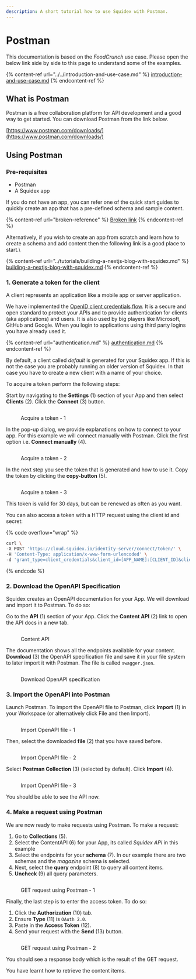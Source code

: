 ```yaml
---
description: A short tutorial how to use Squidex with Postman.
---
```


# Postman

This documentation is based on the _FoodCrunch_ use case. Please open the below link side by side to this page to understand some of the examples.

{% content-ref url="../../introduction-and-use-case.md" %}
[introduction-and-use-case.md](../../introduction-and-use-case.md)
{% endcontent-ref %}

## What is Postman

Postman is a free collaboration platform for API development and a good way to get started. You can download Postman from the link below.

[https://www.postman.com/downloads/](https://www.postman.com/downloads/)

## Using Postman

### Pre-requisites

* Postman
* A Squidex app

If you do not have an app, you can refer one of the quick start guides to quickly create an app that has a pre-defined schema and sample content.

{% content-ref url="broken-reference" %}
[Broken link](broken-reference)
{% endcontent-ref %}

Alternatively, if you wish to create an app from scratch and learn how to create a schema and add content then the following link is a good place to start.\


{% content-ref url="../tutorials/building-a-nextjs-blog-with-squidex.md" %}
[building-a-nextjs-blog-with-squidex.md](../tutorials/building-a-nextjs-blog-with-squidex.md)
{% endcontent-ref %}

### 1. Generate a token for the client

A client represents an application like a mobile app or server application.

We have implemented the [OpenID client credentials flow](https://docs.axway.com/u/documentation/api\_gateway/7.5.3/webhelp\_portal\_oauth/Content/OAuthGuideTopics/oauth\_flows\_client\_credentials.). It is a secure and open standard to protect your APIs and to provide authentication for clients (aka applications) and users. It is also used by big players like Microsoft, GitHub and Google. When you login to applications using third party logins you have already used it.

{% content-ref url="authentication.md" %}
[authentication.md](authentication.md)
{% endcontent-ref %}

By default, a client called _default_ is generated for your Squidex app. If this is not the case you are probably running an older version of Squidex. In that case you have to create a new client with a name of your choice.

To acquire a token perform the following steps:

Start by navigating to the **Settings** (1) section of your App and then select **Clients** (2). Click the **Connect** (3) button.

<figure><img src="../../../.gitbook/assets/2023-04-10_12-43.png" alt=""><figcaption><p>Acquire a token - 1</p></figcaption></figure>

In the pop-up dialog, we provide explanations on how to connect to your app. For this example we will connect manually with Postman. Click the first option i.e. **Connect manually** (4).

<figure><img src="../../../.gitbook/assets/2023-04-10_12-44.png" alt=""><figcaption><p>Acquire a token - 2</p></figcaption></figure>

In the next step you see the token that is generated and how to use it. Copy the token by clicking the **copy-button** (5).

<figure><img src="../../../.gitbook/assets/2023-04-10_12-45.png" alt=""><figcaption><p>Acquire a token - 3</p></figcaption></figure>

This token is valid for 30 days, but can be renewed as often as you want.

You can also access a token with a HTTP request using the client id and secret:

{% code overflow="wrap" %}
```bash
curl \
-X POST 'https://cloud.squidex.io/identity-server/connect/token/' \
-H 'Content-Type: application/x-www-form-urlencoded' \
-d 'grant_type=client_credentials&client_id=[APP_NAME]:[CLIENT_ID]&client_secret=[CLIENT_SECRET]&scope=squidex-api'
```
{% endcode %}

### 2. Download the OpenAPI Specification

Squidex creates an OpenAPI documentation for your App. We will download and import it to Postman. To do so:

Go to the **API** (1) section of your App. Click the **Content API** (2) link to open the API docs in a new tab.

<figure><img src="../../../.gitbook/assets/2023-04-10_13-23.png" alt=""><figcaption><p>Content API</p></figcaption></figure>

The documentation shows all the endpoints available for your content. **Download** (3) the OpenAPI specification file and save it in your file system to later import it with Postman. The file is called `swagger.json`.

<figure><img src="../../../.gitbook/assets/2023-04-10_13-26.png" alt=""><figcaption><p>Download OpenAPI specification</p></figcaption></figure>

### 3. Import the OpenAPI into Postman

Launch Postman. To import the OpenAPI file to Postman, click **Import** (1) in your Workspace (or alternatively click File and then Import).&#x20;

<figure><img src="../../../.gitbook/assets/2023-04-10_13-42.png" alt=""><figcaption><p>Import OpenAPI file - 1 </p></figcaption></figure>

Then, select the downloaded **file** (2) that you have saved before.

<figure><img src="../../../.gitbook/assets/2023-04-10_13-48.png" alt=""><figcaption><p>Import OpenAPI file - 2</p></figcaption></figure>

Select **Postman Collection** (3) (selected by default). Click **Import** (4).

<figure><img src="../../../.gitbook/assets/2023-04-10_13-50.png" alt=""><figcaption><p>Import OpenAPI file - 3</p></figcaption></figure>

You should be able to see the API now.&#x20;

### 4. Make a request using Postman

We are now ready to make requests using Postman. To make a request:&#x20;

1. Go to **Collections** (5).
2. Select the ContentAPI (6) for your App, its called _Squidex API_ in this example
3. Select the endpoints for your **schema** (7). In our example there are two schemas and the _magazine_ schema is selected.
4. Next, select the **query** endpoint (8) to query all content items.
5. **Uncheck** (9) all query parameters.

<figure><img src="../../../.gitbook/assets/2023-04-10_14-09.png" alt=""><figcaption><p>GET request using Postman - 1</p></figcaption></figure>

Finally, the last step is to enter the access token. To do so:

1. Click the **Authorization** (10) tab.
2. Ensure **Type** (11) is `OAuth 2.0`.
3. Paste in the **Access Token** (12).
4. Send your request with the **Send** (13) button.

<figure><img src="../../../.gitbook/assets/2023-04-10_16-06.png" alt=""><figcaption><p>GET request using Postman - 2</p></figcaption></figure>

You should see a response body which is the result of the GET request.

You have learnt how to retrieve the content items.
